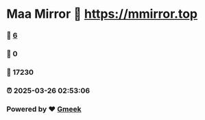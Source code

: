 # Maa Mirror :link: https://mmirror.top 
### :page_facing_up: [6](https://mmirror.top/tag.html) 
### :speech_balloon: 0 
### :hibiscus: 17230 
### :alarm_clock: 2025-03-26 02:53:06 
### Powered by :heart: [Gmeek](https://github.com/Meekdai/Gmeek)
